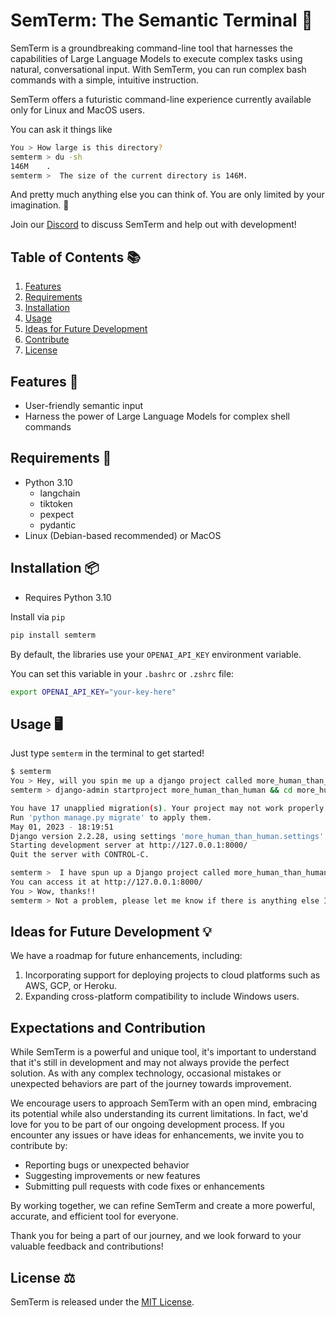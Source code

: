 # SemTerm: The Semantic Terminal 🚀

SemTerm is a groundbreaking command-line tool that harnesses the capabilities of Large Language Models to execute complex tasks using natural, conversational input.
With SemTerm, you can run complex bash commands with a simple, intuitive instruction. 

SemTerm offers a futuristic command-line experience currently available only for Linux and MacOS users.

You can ask it things like
```bash
You > How large is this directory?
semterm > du -sh
146M    .
semterm >  The size of the current directory is 146M.
```

And pretty much anything else you can think of. You are only limited by your imagination. 💭

Join our [Discord](https://discord.gg/TQSbWnck) to discuss SemTerm and help out with development!

## Table of Contents 📚

1. [Features](#features)
2. [Requirements](#requirements)
3. [Installation](#installation)
4. [Usage](#usage)
5. [Ideas for Future Development](#ideas-for-future-development)
6. [Contribute](#contribute)
7. [License](#license)

## Features 🌟

* User-friendly semantic input
* Harness the power of Large Language Models for complex shell commands

## Requirements 🔧

* Python 3.10
  * langchain
  * tiktoken
  * pexpect 
  * pydantic
* Linux (Debian-based recommended) or MacOS

## Installation 📦

* Requires Python 3.10

Install via `pip`

```bash
pip install semterm
```

By default, the libraries use your `OPENAI_API_KEY` environment variable. 

You can set this variable in your `.bashrc` or `.zshrc` file:

```bash
export OPENAI_API_KEY="your-key-here"
```

## Usage 🖥️

Just type `semterm` in the terminal to get started!

```bash
$ semterm
You > Hey, will you spin me up a django project called more_human_than_human and run it?
semterm > django-admin startproject more_human_than_human && cd more_human_than_human && python manage.py runserver

You have 17 unapplied migration(s). Your project may not work properly until you apply the migrations for app(s): admin, auth, contenttypes, sessions.
Run 'python manage.py migrate' to apply them.
May 01, 2023 - 18:19:51
Django version 2.2.28, using settings 'more_human_than_human.settings'
Starting development server at http://127.0.0.1:8000/
Quit the server with CONTROL-C.

semterm >  I have spun up a Django project called more_human_than_human and started the server. 
You can access it at http://127.0.0.1:8000/
You > Wow, thanks!!
semterm > Not a problem, please let me know if there is anything else I can assist you with.

```

## Ideas for Future Development 💡

We have a roadmap for future enhancements, including:

1. Incorporating support for deploying projects to cloud platforms such as AWS, GCP, or Heroku.
2. Expanding cross-platform compatibility to include Windows users.

## Expectations and Contribution
While SemTerm is a powerful and unique tool, it's important to understand that it's still in development and may not always provide the perfect solution. As with any complex technology, occasional mistakes or unexpected behaviors are part of the journey towards improvement.

We encourage users to approach SemTerm with an open mind, embracing its potential while also understanding its current limitations. In fact, we'd love for you to be part of our ongoing development process. If you encounter any issues or have ideas for enhancements, we invite you to contribute by:

* Reporting bugs or unexpected behavior
* Suggesting improvements or new features
* Submitting pull requests with code fixes or enhancements

By working together, we can refine SemTerm and create a more powerful, accurate, and efficient tool for everyone.

Thank you for being a part of our journey, and we look forward to your valuable feedback and contributions!

## License ⚖️

SemTerm is released under the [MIT License](LICENSE).